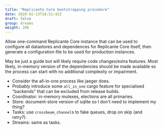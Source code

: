 ```yaml
---
title: "Replicante Core bootstrapping procedure"
date: 2020-02-13T18:51:42Z
draft: false
group: dreams
weight: 206
---
```


Allow one-command Replicante Core instance that can be used to configure
all datastores and dependences for Replicante Core itself, then generate a configuration
file to be used for production instances.

May be just a guide but will likely require code changes/extra features.
Most likely, in-memory version of the dependencies should be made available so the process can
start with no additional complexity or impairment.

* Consider the all-in-one process like jaeger does.
* Probably introduce some `all_in_one` cargo feature for specialised "backends"
  that can be excluded from release builds.
* Coordinator: in-memory mutexes, elections are all primaries.
* Store: document-store version of sqlite so I don't need to implement my thing?
* Tasks: use `crossbeam_channel`s to fake queues, drop on skip (and retry?).
* Streams: same as tasks.
